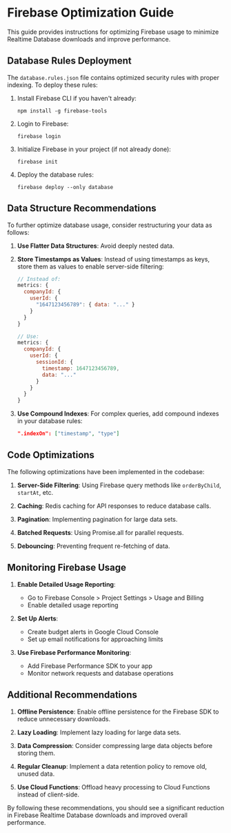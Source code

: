 # Firebase Optimization Guide

This guide provides instructions for optimizing Firebase usage to minimize Realtime Database downloads and improve performance.

## Database Rules Deployment

The `database.rules.json` file contains optimized security rules with proper indexing. To deploy these rules:

1. Install Firebase CLI if you haven't already:

   ```
   npm install -g firebase-tools
   ```

2. Login to Firebase:

   ```
   firebase login
   ```

3. Initialize Firebase in your project (if not already done):

   ```
   firebase init
   ```

4. Deploy the database rules:
   ```
   firebase deploy --only database
   ```

## Data Structure Recommendations

To further optimize database usage, consider restructuring your data as follows:

1. **Use Flatter Data Structures**: Avoid deeply nested data.

2. **Store Timestamps as Values**: Instead of using timestamps as keys, store them as values to enable server-side filtering:

   ```javascript
   // Instead of:
   metrics: {
     companyId: {
       userId: {
         "1647123456789": { data: "..." }
       }
     }
   }

   // Use:
   metrics: {
     companyId: {
       userId: {
         sessionId: {
           timestamp: 1647123456789,
           data: "..."
         }
       }
     }
   }
   ```

3. **Use Compound Indexes**: For complex queries, add compound indexes in your database rules:
   ```json
   ".indexOn": ["timestamp", "type"]
   ```

## Code Optimizations

The following optimizations have been implemented in the codebase:

1. **Server-Side Filtering**: Using Firebase query methods like `orderByChild`, `startAt`, etc.

2. **Caching**: Redis caching for API responses to reduce database calls.

3. **Pagination**: Implementing pagination for large data sets.

4. **Batched Requests**: Using Promise.all for parallel requests.

5. **Debouncing**: Preventing frequent re-fetching of data.

## Monitoring Firebase Usage

1. **Enable Detailed Usage Reporting**:

   - Go to Firebase Console > Project Settings > Usage and Billing
   - Enable detailed usage reporting

2. **Set Up Alerts**:

   - Create budget alerts in Google Cloud Console
   - Set up email notifications for approaching limits

3. **Use Firebase Performance Monitoring**:
   - Add Firebase Performance SDK to your app
   - Monitor network requests and database operations

## Additional Recommendations

1. **Offline Persistence**: Enable offline persistence for the Firebase SDK to reduce unnecessary downloads.

2. **Lazy Loading**: Implement lazy loading for large data sets.

3. **Data Compression**: Consider compressing large data objects before storing them.

4. **Regular Cleanup**: Implement a data retention policy to remove old, unused data.

5. **Use Cloud Functions**: Offload heavy processing to Cloud Functions instead of client-side.

By following these recommendations, you should see a significant reduction in Firebase Realtime Database downloads and improved overall performance.
